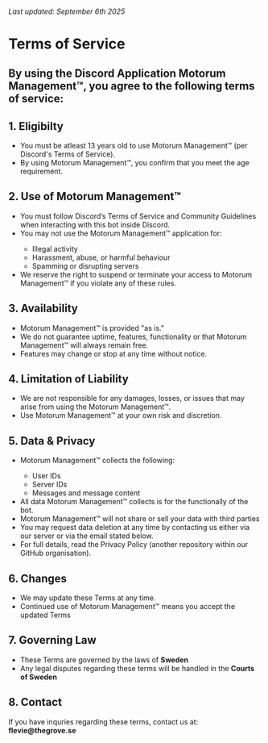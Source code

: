 <html>
<body>
  <h6>Last updated: September 6th 2025</h6>
  <h1>Terms of Service</h1>
  
  <h2>By using the Discord Application Motorum Management™, you agree to the following terms of service:</h2>
  <h2>1. Eligibilty</h2>
  <ul>
	  <li>You must be atleast 13 years old to use Motorum Management™ (per Discord's Terms of Service).</li>
	  <li>By using Motorum Management™, you confirm that you meet the age requirement.</li>
  </ul>
  <h2>2. Use of Motorum Management™</h2>
  <ul>
	  <li>You must follow Discord’s Terms of Service and Community Guidelines when interacting with this bot inside Discord.</li>
	  <li>You may not use the Motorum Management™ application for:</li>
	  <ul>
	  	<li>Illegal activity</li>
		<li>Harassment, abuse, or harmful behaviour</li>
		<li>Spamming or disrupting servers</li>
	  </ul>
	  <li>We reserve the right to suspend or terminate your access to Motorum Management™ if you violate any of these rules.</li>
  </ul>

  <h2>3. Availability</h2>
  <ul>
  	<li>Motorum Management™ is provided "as is."</li>
	<li>We do not guarantee uptime, features, functionality or that Motorum Management™ will always remain free.</li>
	<li>Features may change or stop at any time without notice.</li>
  </ul>

  <h2>4. Limitation of Liability</h2>
  <ul>
  	<li>We are not responsible for any damages, losses, or issues that may arise from using the Motorum Management™.</li>
  	<li>Use Motorum Management™ at your own risk and discretion.</li>
  </ul>

  <h2>5. Data & Privacy</h2>
  <ul>
	  <li>Motorum Management™ collects the following:</li>
	  <ul>
		  <li>User IDs</li>
		  <li>Server IDs</li>
		  <li>Messages and message content</li>
	  </ul>
	  <li>All data Motorum Management™ collects is for the functionally of the bot.</li>
	  <li>Motorum Management™ will not share or sell your data with third parties</li>
	  <li>You may request data deletion at any time by contacting us either via our server or via the email stated below.</li>
	  <li>For full details, read the Privacy Policy (another repository within our GitHub organisation).</li>
  </ul>

  <h2>6. Changes</h2>
  <ul>
  	<li>We may update these Terms at any time.</li>
	<li>Continued use of Motorum Management™ means you accept the updated Terms</li>
  </ul>

  <h2>7. Governing Law</h2>
  <ul>
	  <li>These Terms are governed by the laws of <strong>Sweden</strong></li>
	  <li>Any legal disputes regarding these terms will be handled in the <strong>Courts of Sweden</strong></li>
  </ul>

  <h2>8. Contact</h2>
  <p>If you have inquries regarding these terms, contact us at: <strong>flevie@thegrove.se</strong></p>
</body>
</html>
